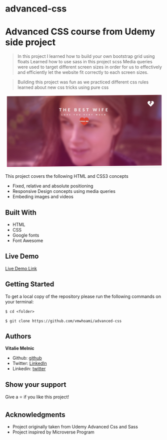 # advanced-css

# Advanced CSS course from Udemy side project


> In this project I learned how to build your own bootstrap grid using floats
> Learned how to use sass in this project scss 
> Media queries were used to target different screen sizes in order for us to effectively and efficiently let the website fit correctly to each screen sizes.

> Building this project was fun as we practiced different css rules learned about new css tricks using pure css

![screenshot](https://raw.githubusercontent.com/vmwhoami/advanced-css/work-home/img/Screenshot_1.jpg)


This project covers the following HTML and CSS3 concepts

- Fixed, relative and absolute positioning
- Responsive Design concepts using media queries
- Embeding images and videos

## Built With

- HTML
- CSS
- Google fonts
- Font Awesome

## Live Demo

[Live Demo Link](https://gracious-lovelace-f8f389.netlify.app/)

## Getting Started

To get a local copy of the repository please run the following commands on your terminal:

```
$ cd <folder>
```

```
$ git clone https://github.com/vmwhoami/advanced-css

```

## Authors

**Vitalie Melnic**

- Github: [github](https://github.com/vmwhoami)
- Twitter: [LinkedIn](https://www.linkedin.com/in/vitalie-melnic-5802198a/)
- Linkedin: [twitter](https://twitter.com/vmwhoami)


## Show your support

Give a ⭐️ if you like this project!

## Acknowledgments

- Project originally taken from Udemy Advanced Css and Sass
- Project inspired by Microverse Program
